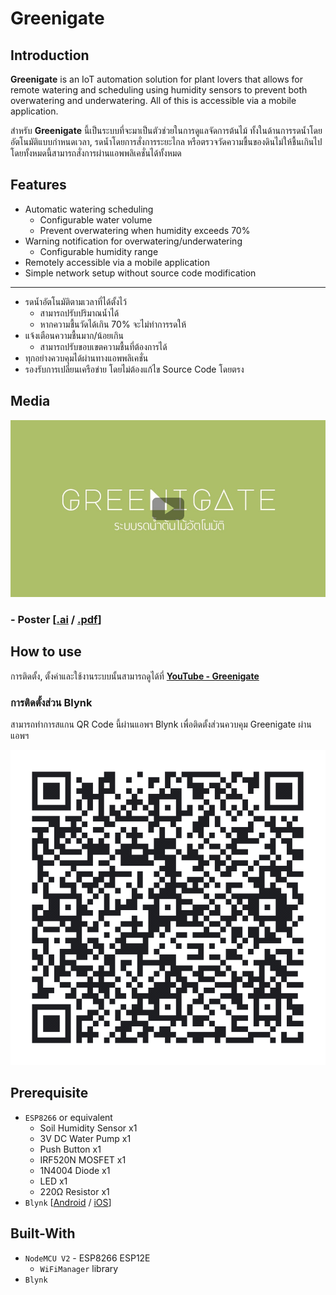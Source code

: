 # Greenigate

## Introduction
**Greenigate** is an IoT automation solution for plant lovers that allows for remote watering and scheduling using humidity sensors to prevent both overwatering and underwatering. All of this is accessible via a mobile application.

สำหรับ **Greenigate** นี้เป็นระบบที่จะมาเป็นตัวช่วยในการดูแลจัดการต้นไม้ ทั้งในด้านการรดน้ำโดยอัตโนมัติแบบกำหนดเวลา, รดน้ำโดยการสั่งการระยะไกล หรือตรวจวัดความชื้นของดินไม่ให้ชื้นเกินไป โดยทั้งหมดนี้สามารถสั่งการผ่านแอพพลิเคชั่นได้ทั้งหมด

## Features

- Automatic watering scheduling
  - Configurable water volume
  - Prevent overwatering when humidity exceeds 70%
- Warning notification for overwatering/underwatering
  - Configurable humidity range
- Remotely accessible via a mobile application
- Simple network setup without source code modification

---

- รดน้ำอัตโนมัติตามเวลาที่ได้ตั้งไว้
  - สามารถปรับปริมาณน้ำได้
  - หากความชื้นวัดได้เกิน 70% จะไม่ทำการรดให้
- แจ้งเตือนความชื้นมาก/น้อยเกิน
  - สามารถปรับขอบเขตความชื้นที่ต้องการได้
- ทุกอย่างควบคุมได้ผ่านทางแอพพลิเคชั่น
- รองรับการเปลี่ยนเครือข่าย โดยไม่ต้องแก้ไข Source Code โดยตรง

## Media

[![YouTube](https://raw.githubusercontent.com/phwt/Greenigate/master/media/youube-play.jpg "YouTube video")](https://youtu.be/gLr9KiQcmJc)

### - **Poster [[.ai](https://github.com/phwt/Greenigate/blob/master/media/ai/poster_print.ai) / [.pdf](https://github.com/phwt/Greenigate/blob/master/media/ai/poster_print.pdf)]**

## How to use

การติดตั้ง, ตั้งค่าและใช้งานระบบนั้นสามารถดูได้ที่ **[YouTube - Greenigate](https://youtu.be/gLr9KiQcmJc)**

### การติดตั้งส่วน Blynk

สามารถทำการสแกน QR Code นี้ผ่านแอพฯ Blynk เพื่อติดตั้งส่วนควบคุม Greenigate ผ่านแอพฯ

![QR Code](https://raw.githubusercontent.com/phwt/Greenigate/master/media/bqr.png)

## Prerequisite

- `ESP8266` or equivalent
  - Soil Humidity Sensor x1
  - 3V DC Water Pump x1
  - Push Button x1
  - IRF520N MOSFET x1
  - 1N4004 Diode x1
  - LED x1
  - 220Ω Resistor x1
- `Blynk` [[Android](https://play.google.com/store/apps/details?id=cc.blynk) / [iOS](https://itunes.apple.com/us/app/blynk-iot-for-arduino-esp32/id808760481?mt=8)]

## Built-With

- `NodeMCU V2` - ESP8266 ESP12E
  - `WiFiManager` library
- `Blynk`
